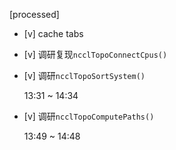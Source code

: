 [processed]

* [v] cache tabs

* [v] 调研复现`ncclTopoConnectCpus()`

* [v] 调研`ncclTopoSortSystem()`

    13:31 ~ 14:34

* [v] 调研`ncclTopoComputePaths()`

    13:49 ~ 14:48
